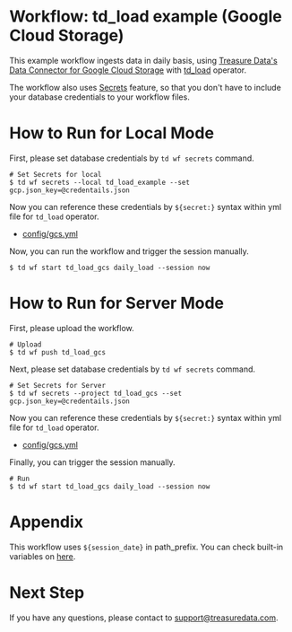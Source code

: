 # Workflow: td_load example (Google Cloud Storage)

This example workflow ingests data in daily basis, using [Treasure Data's Data Connector for Google Cloud Storage](https://tddocs.atlassian.net/wiki/spaces/PD/pages/1082555/Google+Cloud+Storage+Import+Integration) with [td_load](https://docs.digdag.io/operators.html#td-load-treasure-data-bulk-loading) operator.

The workflow also uses [Secrets](https://tddocs.atlassian.net/wiki/spaces/PD/pages/223379597/Setting+Workflow+Secrets+from+the+Command+Line) feature, so that you don't have to include your database credentials to your workflow files.

# How to Run for Local Mode

First, please set database credentials by `td wf secrets` command.

    # Set Secrets for local
    $ td wf secrets --local td_load_example --set gcp.json_key=@credentails.json

Now you can reference these credentials by `${secret:}` syntax within yml file for `td_load` operator.

- [config/gcs.yml](config/gcs.yml)

Now, you can run the workflow and trigger the session manually.

    $ td wf start td_load_gcs daily_load --session now

# How to Run for Server Mode

First, please upload the workflow.

    # Upload
    $ td wf push td_load_gcs

Next, please set database credentials by `td wf secrets` command.

    # Set Secrets for Server
    $ td wf secrets --project td_load_gcs --set gcp.json_key=@credentails.json

Now you can reference these credentials by `${secret:}` syntax within yml file for `td_load` operator.

- [config/gcs.yml](config/gcs.yml)

Finally, you can trigger the session manually.

    # Run
    $ td wf start td_load_gcs daily_load --session now

# Appendix

This workflow uses `${session_date}` in path_prefix.
You can check built-in variables on [here](https://docs.digdag.io/workflow_definition.html#using-variables).

# Next Step

If you have any questions, please contact to support@treasuredata.com.
